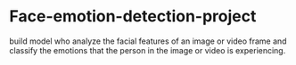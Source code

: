 # Face-emotion-detection-project
build model who analyze the facial features of an image or video frame and classify the emotions that the person in the image or video is experiencing.
